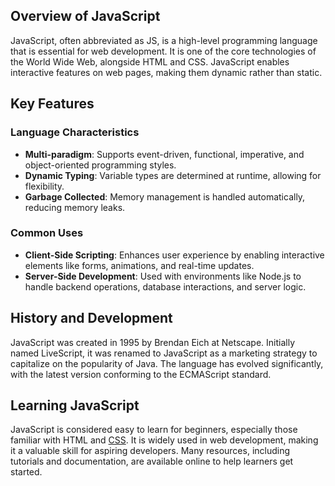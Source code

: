 ## Overview of JavaScript

JavaScript, often abbreviated as JS, is a high-level programming language that is essential for web development. It is one of the core technologies of the World Wide Web, alongside HTML and CSS. JavaScript enables interactive features on web pages, making them dynamic rather than static.

## Key Features

### Language Characteristics

- **Multi-paradigm**: Supports event-driven, functional, imperative, and object-oriented programming styles.
- **Dynamic Typing**: Variable types are determined at runtime, allowing for flexibility.
- **Garbage Collected**: Memory management is handled automatically, reducing memory leaks.

### Common Uses

- **Client-Side Scripting**: Enhances user experience by enabling interactive elements like forms, animations, and real-time updates.
- **Server-Side Development**: Used with environments like Node.js to handle backend operations, database interactions, and server logic.

## History and Development

JavaScript was created in 1995 by Brendan Eich at Netscape. Initially named LiveScript, it was renamed to JavaScript as a marketing strategy to capitalize on the popularity of Java. The language has evolved significantly, with the latest version conforming to the ECMAScript standard.

## Learning JavaScript

JavaScript is considered easy to learn for beginners, especially those familiar with HTML and [CSS](./CSS.md). It is widely used in web development, making it a valuable skill for aspiring developers. Many resources, including tutorials and documentation, are available online to help learners get started.